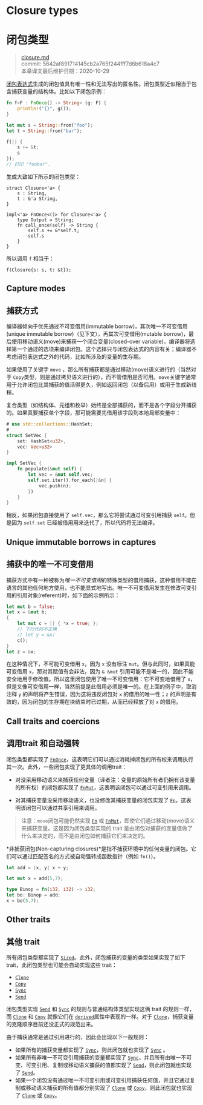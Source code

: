 # Closure types
# 闭包类型

>[closure.md](https://github.com/rust-lang/reference/blob/master/src/types/closure.md)\
>commit: 5642af891714145cb2a765f244fff7d6b618a4c7 \
>本章译文最后维护日期：2020-10-29

[闭包表达式][closure expression]生成的闭包值具有唯一性和无法写出的匿名性。闭包类型近似相当于包含捕获变量的结构体。比如以下闭包示例：

```rust
fn f<F : FnOnce() -> String> (g: F) {
    println!("{}", g());
}

let mut s = String::from("foo");
let t = String::from("bar");

f(|| {
    s += &t;
    s
});
// 打印 "foobar".
```

生成大致如下所示的闭包类型：

<!-- ignore: simplified, requires unboxed_closures, fn_traits -->
```rust,ignore
struct Closure<'a> {
    s : String,
    t : &'a String,
}

impl<'a> FnOnce<()> for Closure<'a> {
    type Output = String;
    fn call_once(self) -> String {
        self.s += &*self.t;
        self.s
    }
}
```

所以调用 `f` 相当于：

<!-- ignore: continuation of above -->
```rust,ignore
f(Closure{s: s, t: &t});
```

## Capture modes
## 捕获方式

编译器倾向于优先通过不可变借用(immutable borrow)，其次唯一不可变借用(unique immutable borrow)（见下文），再其次可变借用(mutable borrow)，最后使用移动语义(move)来捕获一个闭合变量(closed-over variable)。编译器将选择第一个通过的选项来编译闭包。这个选择只与闭包表达式的内容有关；编译器不考虑闭包表达式之外的代码，比如所涉及的变量的生存期。

如果使用了关键字 `move` ，那么所有捕获都是通过移动(move)语义进行的（当然对于 `Copy`类型，则是通过拷贝语义进行的），而不管借用是否可用。`move`关键字通常用于允许闭包比其捕获的值活得更久，例如返回闭包（以备后用）或用于生成新线程。

复合类型（如结构体、元组和枚举）始终是全部捕获的，而不是各个字段分开捕获的。如果真要捕获单个字段，那可能需要先借用该字段到本地局部变量中：

```rust
# use std::collections::HashSet;
#
struct SetVec {
    set: HashSet<u32>,
    vec: Vec<u32>
}

impl SetVec {
    fn populate(&mut self) {
        let vec = &mut self.vec;
        self.set.iter().for_each(|&n| {
            vec.push(n);
        })
    }
}
```

相反，如果闭包直接使用了 `self.vec`，那么它将尝试通过可变引用捕获 `self`。但是因为 `self.set` 已经被借用用来迭代了，所以代码将无法编译。

## Unique immutable borrows in captures
## 捕获中的唯一不可变借用

捕获方式中有一种被称为*唯一不可变借用*的特殊类型的借用捕获，这种借用不能在语言的其他任何地方使用，也不能显式地写出。唯一不可变借用发生在修改可变引用的引用对象(referent)时，如下面的示例所示：

```rust
let mut b = false;
let x = &mut b;
{
    let mut c = || { *x = true; };
    // 下行代码不正确
    // let y = &x;
    c();
}
let z = &x;
```

在这种情况下，不可能可变借用 `x`，因为 `x` 没有标注 `mut`。但与此同时，如果真能可变借用 `x`，那对其赋值有会非法，因为 `& &mut` 引用可能不是唯一的，因此不能安全地用于修改值。所以这里闭包使用了唯一不可变借用：它不可变地借用了 `x`，但是又像可变借用一样，当然前提是此借用必须是唯一的。在上面的例子中，取消注释 `y` 的声明将产生错误，因为这将违反闭包对 `x` 的借用的唯一性；`z` 的声明是有效的，因为闭包的生存期在块结束时已过期，从而已经释放了对 `x` 的借用。

## Call traits and coercions
## 调用trait 和自动强转

闭包类型都实现了 [`FnOnce`]，这表明它们可以通过消耗掉闭包的所有权来调用执行其一次。此外，一些闭包实现了更具体的调用trait：

* 对没采用移动语义来捕获任何变量（译者注：变量的原始所有者仍拥有该变量的所有权）的闭包都实现了 [`FnMut`]，这表明该闭包可以通过可变引用来调用。

* 对其捕获变量没采用移动语义，也没修改其捕获变量的闭包实现了 [`Fn`]，这表明该闭包可以通过共享引用来调用。

> 注意：`move`闭包可能仍然实现 [`Fn`] 或 [`FnMut`]，即使它们通过移动(move)语义来捕获变量。这是因为闭包类型实现的 trait 是由闭包对捕获的变量值做了什么来决定的，而不是由闭包如何捕获它们来决定的。

*非捕获闭包(Non-capturing closures)*是指不捕获环境中的任何变量的闭包。它们可以通过匹配签名的方式被自动强转成函数指针（例如 `fn()`）。

```rust
let add = |x, y| x + y;

let mut x = add(5,7);

type Binop = fn(i32, i32) -> i32;
let bo: Binop = add;
x = bo(5,7);
```

## Other traits
## 其他 trait

所有闭包类型都实现了 [`Sized`]。此外，闭包捕获的变量的类型如果实现了如下 trait，此闭包类型也可能会自动实现这些 trait：

* [`Clone`]
* [`Copy`]
* [`Sync`]
* [`Send`]

闭包类型实现 [`Send`] 和 [`Sync`] 的规则与普通结构体类型实现这俩 trait 的规则一样，而 [`Clone`] 和 [`Copy`] 就像它们在 [`derived`][derived]属性中表现的一样。对于 [`Clone`]，捕获变量的克隆顺序目前还没正式的规范出来。

由于捕获通常是通过引用进行的，因此会出现以下一般规则：

* 如果所有的捕获变量都实现了 [`Sync`]，则此闭包就也实现了 [`Sync`] 。
* 如果所有非唯一不可变引用捕获的变量都实现了 [`Sync`]，并且所有由唯一不可变、可变引用、复制或移动语义捕获的值都实现了 [`Send`]，则此闭包就也实现了 [`Send`]。
* 如果一个闭包没有通过唯一不可变引用或可变引用捕获任何值，并且它通过复制或移动语义捕获的所有值都分别实现了 [`Clone`] 或 [`Copy`]，则此闭包就也实现了 [`Clone`] 或 [`Copy`]。

[`Clone`]: ../special-types-and-traits.md#clone
[`Copy`]: ../special-types-and-traits.md#copy
[`FnMut`]: https://doc.rust-lang.org/std/ops/trait.FnMut.html
[`FnOnce`]: https://doc.rust-lang.org/std/ops/trait.FnOnce.html
[`Fn`]: https://doc.rust-lang.org/std/ops/trait.Fn.html
[`Send`]: ../special-types-and-traits.md#send
[`Sized`]: ../special-types-and-traits.md#sized
[`Sync`]: ../special-types-and-traits.md#sync
[closure expression]: ../expressions/closure-expr.md
[derived]: ../attributes/derive.md

<!-- 2020-11-7-->
<!-- checked -->
